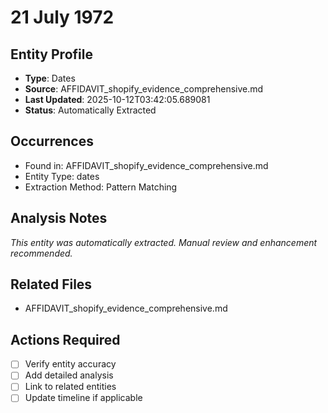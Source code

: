 # 21 July 1972

## Entity Profile
- **Type**: Dates
- **Source**: AFFIDAVIT_shopify_evidence_comprehensive.md
- **Last Updated**: 2025-10-12T03:42:05.689081
- **Status**: Automatically Extracted

## Occurrences
- Found in: AFFIDAVIT_shopify_evidence_comprehensive.md
- Entity Type: dates
- Extraction Method: Pattern Matching

## Analysis Notes
*This entity was automatically extracted. Manual review and enhancement recommended.*

## Related Files
- AFFIDAVIT_shopify_evidence_comprehensive.md

## Actions Required
- [ ] Verify entity accuracy
- [ ] Add detailed analysis
- [ ] Link to related entities
- [ ] Update timeline if applicable
